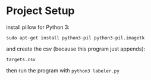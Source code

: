 # Project Setup

install pillow for Python 3:

`sudo apt-get install python3-pil python3-pil.imagetk`

and create the csv (because this program just appends):

`targets.csv`

then run the program with `python3 labeler.py`

